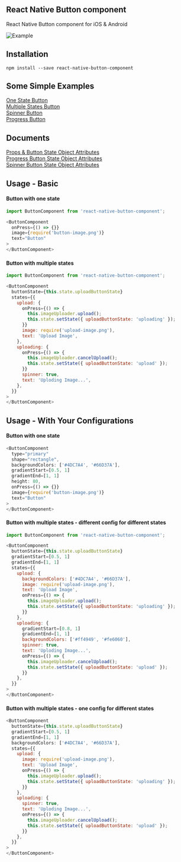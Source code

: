 ## React Native Button component

React Native Button component for iOS & Android

![Example](https://www.dropbox.com/s/opuuuk11ckykk0l/demo.gif?dl=1)


## Installation
`npm install --save react-native-button-component`

## Some Simple Examples
<a href="https://github.com/jacklam718/react-native-button-component/blob/master/example/ButtonComponentExample/js/containers/OneStateButtons.js" target="_blank">
  One State Button
</a>
<br>
<a href="https://github.com/jacklam718/react-native-button-component/blob/master/example/ButtonComponentExample/js/containers/MultipleStatesButtons.js" target="_blank">
  Multiple States Button
</a>
<br>
<a href="https://github.com/jacklam718/react-native-button-component/blob/master/example/ButtonComponentExample/js/containers/SpinnerButtons.js" target="_blank">
  Spinner Button
</a>
<br>
<a href="https://github.com/jacklam718/react-native-button-component/blob/master/example/ButtonComponentExample/js/containers/ProgressButtons.js" target="_blank">
  Progress Button
</a>

## Documents
<a href="https://github.com/jacklam718/react-native-button-component/blob/master/docs/props-and-button-state-attributes.md" target="_blank">
  Props & Button State Object Attributes
</a>
<br />
<a href="https://github.com/jacklam718/react-native-button-component/blob/master/docs/progress-button-state-attributes.md" target="_blank">
  Progress Button State Object Attributes
</a>
<br />
<a href="https://github.com/jacklam718/react-native-button-component/blob/master/docs/spinner-button-state-attributes.md" target="_blank">
  Spinner Button State Object Attributes
</a>

## Usage - Basic

#### Button with one state
```javascript
import ButtonComponent from 'react-native-button-component';

<ButtonComponent
  onPress={() => {}}
  image={require('button-image.png')}
  text="Button"
>
</ButtonComponent>
```

#### Button with multiple states
```javascript
import ButtonComponent from 'react-native-button-component';

<ButtonComponent
  buttonState={this.state.uploadButtonState}
  states={{
    upload: {
      onPress={() => {
        this.imageUploader.upload();
        this.state.setState({ uploadButtonState: 'uploading' });
      }}
      image: require('upload-image.png'),
      text: 'Upload Image',
    },
    uploading: {
      onPress={() => {
        this.imageUploader.cancelUpload();
        this.state.setState({ uploadButtonState: 'upload' });
      }}
      spinner: true,
      text: 'Uploding Image...',
    },
  }}
>
</ButtonComponent>
```

## Usage - With Your Configurations

#### Button with one state
```javascript
<ButtonComponent
  type="primary"
  shape="rectangle",
  backgroundColors: ['#4DC7A4', '#66D37A'],
  gradientStart=[0.5, 1]
  gradientEnd=[1, 1]
  height: 80,
  onPress={() => {}}
  image={require('button-image.png')}
  text="Button"
>
</ButtonComponent>
```

#### Button with multiple states - different config for different states
```javascript
import ButtonComponent from 'react-native-button-component';

<ButtonComponent
  buttonState={this.state.uploadButtonState}
  gradientStart=[0.5, 1]
  gradientEnd=[1, 1]
  states={{
    upload: {
      backgroundColors: ['#4DC7A4', '#66D37A'],
      image: require('upload-image.png'),
      text: 'Upload Image',
      onPress={() => {
        this.imageUploader.upload();
        this.state.setState({ uploadButtonState: 'uploading' });
      }}
    },
    uploading: {
      gradientStart=[0.8, 1]
      gradientEnd=[1, 1]
      backgroundColors: ['#ff4949', '#fe6060'],
      spinner: true,
      text: 'Uploding Image...',
      onPress={() => {
        this.imageUploader.cancelUpload();
        this.state.setState({ uploadButtonState: 'upload' });
      }}
    },
  }}
>
</ButtonComponent>
```

#### Button with multiple states - one config for different states
```javascript
<ButtonComponent
  buttonState={this.state.uploadButtonState}
  gradientStart=[0.5, 1]
  gradientEnd=[1, 1]
  backgroundColors: ['#4DC7A4', '#66D37A'],
  states={{
    upload: {
      image: require('upload-image.png'),
      text: 'Upload Image',
      onPress={() => {
        this.imageUploader.upload();
        this.state.setState({ uploadButtonState: 'uploading' });
      }}
    },
    uploading: {
      spinner: true,
      text: 'Uploding Image...',
      onPress={() => {
        this.imageUploader.cancelUpload();
        this.state.setState({ uploadButtonState: 'upload' });
      }}
    },
  }}
>
</ButtonComponent>
```

